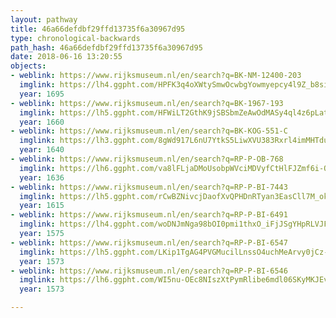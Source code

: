 ```yaml
---
layout: pathway
title: 46a66defdbf29ffd13735f6a30967d95
type: chronological-backwards
path_hash: 46a66defdbf29ffd13735f6a30967d95
date: 2018-06-16 13:20:55
objects:
- weblink: https://www.rijksmuseum.nl/en/search?q=BK-NM-12400-203
  imglink: https://lh4.ggpht.com/HPFK3q4oXWtySmwOcwbgYowmyepcy4l9Z_b8si3KGJNh3Rdmt0v7brUGr97hJ6kXOsMqP6xhPpuBp-gPS_3YeCbtJQw=s200
  year: 1695
- weblink: https://www.rijksmuseum.nl/en/search?q=BK-1967-193
  imglink: https://lh5.ggpht.com/HFWiLT2GthK9jSBSbmZeAwOdMASy4ql4z6pLatBeYYcil-bEtfk6UibwcTAY0QDCK_AZOts7Efmv-cbP-UWWDGAHRqw=s200
  year: 1660
- weblink: https://www.rijksmuseum.nl/en/search?q=BK-KOG-551-C
  imglink: https://lh3.ggpht.com/8gWd917L6nU7YtkS5LiwXVU383Rxrl4imMHTduIPl-XwjgcYuXzoAkJ0pXzDoHDSxNa3LEYdBzrum5c0IO8mQKfCCkNG=s200
  year: 1640
- weblink: https://www.rijksmuseum.nl/en/search?q=RP-P-OB-768
  imglink: https://lh6.ggpht.com/va8lFLjaDMoUsobpWVciMDVyfCtHlFJZmf6i-O17ylMu_HJTsH3UpLWyLjzst0W6GBpb1Oup6TJR8xeX8bhNp1bp-Q=s200
  year: 1636
- weblink: https://www.rijksmuseum.nl/en/search?q=RP-P-BI-7443
  imglink: https://lh5.ggpht.com/rCwBZNivcjDaofXvQPHDnRTyan3EasCll7M_ok6IpTXctgPfZfTf92znasWkkqfRQvZ1mqHLET7sWaeliRAhqyChmwM=s200
  year: 1615
- weblink: https://www.rijksmuseum.nl/en/search?q=RP-P-BI-6491
  imglink: https://lh4.ggpht.com/woDNJmNga98bOI0pmi1thxO_iFjJSgYHpRLVJFN71-JcnspXTyCYf67fGreQyzArgTdIk_CsJGaIYNISi_tq3_kPwHY=s200
  year: 1575
- weblink: https://www.rijksmuseum.nl/en/search?q=RP-P-BI-6547
  imglink: https://lh5.ggpht.com/LKip1TgAG4PVGMucilLnssO4uchMeArvy0jCz-37QtlxZu8-CRc9K_bBZEjZEvdDprLWPeIbp-mMkMxuYLQy_pqtNQI=s200
  year: 1573
- weblink: https://www.rijksmuseum.nl/en/search?q=RP-P-BI-6546
  imglink: https://lh6.ggpht.com/WI5nu-OEc8NIszXtPymRlibe6mdl06SKyMKJEvvXvXVcrJTrCq56BRtWPkx0B3Xbq7lhKSQIzOpiZIkqw96891VT2w=s200
  year: 1573

---
```

